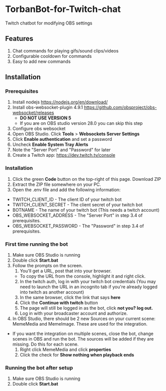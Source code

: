 # TorbanBot-for-Twitch-chat
Twitch chatbot for modifying OBS settings

## Features
1. Chat commands for playing gifs/sound clips/videos
2. Configurable cooldown for commands
3. Easy to add new commands

## Installation
### Prerequisites
1. Install nodejs https://nodejs.org/en/download/
2. Install obs-websocket-plugin 4.9.1 https://github.com/obsproject/obs-websocket/releases
    * **DO NOT USE VERSION 5**
    * If you are on OBS studio version 28.0 you can skip this step
3. Configure obs websocket
  1. Open OBS Studio. Click **Tools** > **Websockets Server Settings**
  2. Click **Enable authentication** and set a password
  3. Uncheck **Enable System Tray Alerts**
  4. Note the "Server Port" and "Password" for later
4. Create a Twitch app: https://dev.twitch.tv/console

### Installation
1. Click the green **Code** button on the top-right of this page. Download ZIP
2. Extract the ZIP file somewhere on your PC.
3. Open the .env file and add the following information: 
  * TWITCH_CLIENT_ID - The client ID of your twitch bot
  * TWITCH_CLIENT_SECRET - The client secret of your twitch bot
  * BOTNAME - The name of your twitch bot (This needs a twitch account)
  * OBS_WEBSOCKET_ADDRESS - The "Server Port" in step 3.4 of prerequisites.
  * OBS_WEBSOCKET_PASSWORD - The "Password" in step 3.4 of prerequisites.

### First time running the bot
1. Make sure OBS Studio is running
2. Double click **Start.bat**
3. Follow the prompts on the screen.
    1. You'll get a URL, post that into your browser.
      * To copy the URL from the console, highlight it and right click. 
    2. In the twitch auth, log in with your twitch bot credentials (You may need to launch the URL in an incognito tab if you're already logged into twitch as another account)
    3. In the same browser, click the link that says **here**
    4. Click the **Continue with twitch** button
    5. The page will still be logged in as the bot, click **not you? log out.**
    6. Log in with your broadcaster account and authorize. 
4. In OBS Studio, there should be 2 new Sources on your current scene: MemeMedia and MemeImage. These are used for the integration.
  * If you want the integration on multiple scenes, close the bot, change scenes in OBS and run the bot. The sources will be added if they are missing. Do this for each scene.
    1. Right click MemeMedia and click **properties**
    2. Click the check for **Show nothing when playback ends**

### Running the bot after setup
1. Make sure OBS Studio is running
2. Double click **Start.bat**

